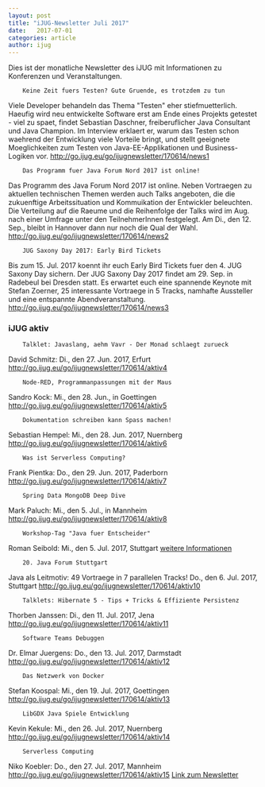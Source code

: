 ```yaml
---
layout: post
title: "iJUG-Newsletter Juli 2017"
date:   2017-07-01
categories: article
author: ijug
---
```

Dies ist der monatliche Newsletter des iJUG mit Informationen zu Konferenzen und Veranstaltungen.

        Keine Zeit fuers Testen? Gute Gruende, es trotzdem zu tun

Viele Developer behandeln das Thema "Testen" eher stiefmuetterlich.
Haeufig wird neu entwickelte Software erst am Ende eines Projekts
getestet - viel zu spaet, findet Sebastian Daschner, freiberuflicher
Java Consultant und Java Champion. Im Interview erklaert er, warum das
Testen schon waehrend der Entwicklung viele Vorteile bringt, und stellt
geeignete Moeglichkeiten zum Testen von Java-EE-Applikationen und
Business-Logiken vor. http://go.ijug.eu/go/ijugnewsletter/170614/news1

        Das Programm fuer Java Forum Nord 2017 ist online!

Das Programm des Java Forum Nord 2017 ist online. Neben Vortraegen zu
aktuellen technischen Themen werden auch Talks angeboten, die die
zukuenftige Arbeitssituation und Kommuikation der Entwickler beleuchten.
Die Verteilung auf die Raeume und die Reihenfolge der Talks wird im
Aug. nach einer Umfrage unter den TeilnehmerInnen festgelegt. Am
Di., den 12. Sep., bleibt in Hannover dann nur noch die Qual
der Wahl. http://go.ijug.eu/go/ijugnewsletter/170614/news2

        JUG Saxony Day 2017: Early Bird Tickets

Bis zum 15. Jul. 2017 koennt ihr euch Early Bird Tickets fuer den 4. JUG
Saxony Day sichern. Der JUG Saxony Day 2017 findet am 29. Sep. in
Radebeul bei Dresden statt. Es erwartet euch eine spannende Keynote mit
Stefan Zoerner, 25 interessante Vortraege in 5 Tracks, namhafte
Aussteller und eine entspannte Abendveranstaltung. http://go.ijug.eu/go/ijugnewsletter/170614/news3

### iJUG aktiv

        Talklet: Javaslang, aehm Vavr - Der Monad schlaegt zurueck

David Schmitz: Di., den 27. Jun. 2017, Erfurt http://go.ijug.eu/go/ijugnewsletter/170614/aktiv4

        Node-RED, Programmanpassungen mit der Maus

Sandro Kock: Mi., den 28. Jun., in Goettingen http://go.ijug.eu/go/ijugnewsletter/170614/aktiv5

        Dokumentation schreiben kann Spass machen!

Sebastian Hempel: Mi., den 28. Jun. 2017, Nuernberg http://go.ijug.eu/go/ijugnewsletter/170614/aktiv6

        Was ist Serverless Computing?

Frank Pientka: Do., den 29. Jun. 2017, Paderborn http://go.ijug.eu/go/ijugnewsletter/170614/aktiv7

        Spring Data MongoDB Deep Dive

Mark Paluch: Mi., den 5. Jul., in Mannheim http://go.ijug.eu/go/ijugnewsletter/170614/aktiv8

        Workshop-Tag "Java fuer Entscheider"

Roman Seibold: Mi., den 5. Jul. 2017, Stuttgart
[weitere Informationen](http://go.ijug.eu/go/ijugnewsletter/170614/aktiv9)

        20. Java Forum Stuttgart

Java als Leitmotiv: 49 Vortraege in 7 parallelen Tracks!
Do., den 6. Jul. 2017, Stuttgart http://go.ijug.eu/go/ijugnewsletter/170614/aktiv10

        Talklets: Hibernate 5 - Tips + Tricks & Effiziente Persistenz

Thorben Janssen: Di., den 11. Jul. 2017, Jena http://go.ijug.eu/go/ijugnewsletter/170614/aktiv11

        Software Teams Debuggen

Dr. Elmar Juergens: Do., den 13. Jul. 2017, Darmstadt http://go.ijug.eu/go/ijugnewsletter/170614/aktiv12

        Das Netzwerk von Docker

Stefan Koospal: Mi., den 19. Jul. 2017, Goettingen http://go.ijug.eu/go/ijugnewsletter/170614/aktiv13

        LibGDX Java Spiele Entwicklung

Kevin Kekule: Mi., den 26. Jul. 2017, Nuernberg http://go.ijug.eu/go/ijugnewsletter/170614/aktiv14

        Serverless Computing

Niko Koebler: Do., den 27. Jul. 2017, Mannheim http://go.ijug.eu/go/ijugnewsletter/170614/aktiv15
[Link zum Newsletter](http://www.ijug.eu/fileadmin/Daten/Newsletter/iJUG/2017/2017-06-iJUG-der-Newsletter.html)
